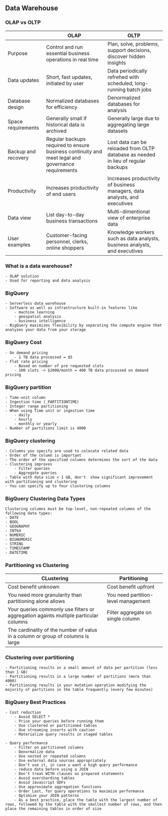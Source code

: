 ## Data Warehouse

### OLAP vs OLTP
|  | OLAP | OLTP |
| --- | --- | --- |
| Purpose | Control and run essential business operations in real time | Plan, solve, problems, support decisions, discover hidden insights |
| Data updates | Short, fast updates, initiated by user | Data periodically refrehed with scheduled, long-running batch jobs |
| Database design | Normalized databases for efficiency | Denormalized databases for analysis |
| Space requirements | Generally small if historical data is archived | Generally large due to aggregating large datasets |
| Backup and recovery | Regular backups required to ensure business continuity and meet legal and governance requirements | Lost data can be reloaded from OLTP database as needed in lieu of regular backups |
| Productivity | Increases productivity of end users | Increases productivity of business managers, data analysts, and executives |
| Data view | List day-to-day business transactions | Multi-dimentional view of enterprise data |
| User examples | Customer-facing personnel, clerks, online shoppers | Knowledge workers such as data analysts, business analysts, and executives |

### What is a data warehouse?
```
- OLAP solution
- Used for reporting and data analysis
```

### BigQuery
```
- Serverless data warehouse
- Software as well as infrastructure built-in features like
    - machine learning
    - geospatial analysis
    - business intelligence
- BigQuery maximizes flexibility by separating the compute engine that analyzes your data from your storage
```

### BigQuery Cost
```
- On demand pricing
    - 1 TB data processed = $5
- Flat rate pricing
    - Based on number of pre requested slots
    - 100 slots -> $2000/month = 400 TB data processed on demand pricing
```

### BigQuery partition 
```
- Time-unit column 
- Ingestion time (_PARTITIONTIME)
- Integer range partitioning
- When using Time unit or ingestion time
    - daily
    - hourly
    - monthly or yearly
- Number of partitions limit is 4000
```

### BigQuery clustering
```
- Columns you specify are used to colocate related data
- Order of the column is important
- The order of the specified columns determines the sort of the data
- Clustering improves
    - Filter queries
    - Aggregate queries
- Table with data size < 1 GB, don't  show significant improvement with partitioning and clustering
- You can specify up to four clustering columns
```

### BigQuery Clustering Data Types
```
Clustering columns must be top-level, non-repeated columns of the following data types:
- DATE
- BOOL
- GEOGRAPHY
- INT64
- NUMERIC
- BIGNUMERIC
- STRING
- TIMESTAMP
- DATETIME
```

### Partitioning vs Clustering
| CLustering | Partitioning |
| --- | --- |
| Cost benefit unknown | Cost benefit upfront |
| You need more granularity than partitioning alone allows | You need partition-level management |
| Your queries commonly use filters or aggregation againts multiple particular columns | Filter aggregate on single column | 
| The cardinality of the number of valus in a column or group of columns is large | |

### Clustering over partitioning
```
- Partitioning results in a small amount of data per partition (less than 1 GB)
- Partitioning results in a large number of partitions (more than 4000)
- Partitioning results in your mutation operation modifying the majority of partitions in the table frequently (every few minutes)
```

### BigQuery Best Practices
```
- Cost reduction 
    - Avoid SELECT *
    - Price your queries before running them
    - Use clustered or partitioned tables
    - Use streaming inserts with caution
    - Materialize query results in staged tables

- Query performance
    - Filter on partitioned columns
    - Denormalize data
    - Use nested or repeated columns
    - Use external data sources appropriately
    - Don't use it, in case u want a high query performance
    - reduce data before using a JOIN
    - Don't treat WITH clauses as prepared statements
    - Avoid oversharding tables
    - Avoid Javascript UDFs
    - Use approximate aggregation functions
    - Order Last, for query operations to maximize performance
    - Optimize your JOIN patterns
    - As a best practice, place the table with the largest number of rows, followed by the table with the smallest number of rows, and then place the remaining tables in order of size
```




